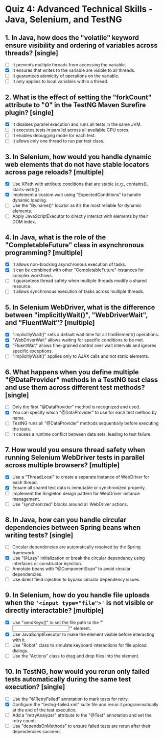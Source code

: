 # Quiz 4: Advanced Technical Skills - Java, Selenium, and TestNG

## 1. In Java, how does the "volatile" keyword ensure visibility and ordering of variables across threads? [single]

- [ ] It prevents multiple threads from accessing the variable.
- [x] It ensures that writes to the variable are visible to all threads.
- [ ] It guarantees atomicity of operations on the variable.
- [ ] It only applies to local variables within a thread.

## 2. What is the effect of setting the "forkCount" attribute to "0" in the TestNG Maven Surefire plugin? [single]

- [x] It disables parallel execution and runs all tests in the same JVM.
- [ ] It executes tests in parallel across all available CPU cores.
- [ ] It enables debugging mode for each test.
- [ ] It allows only one thread to run per test class.

## 3. In Selenium, how would you handle dynamic web elements that do not have stable locators across page reloads? [multiple]

- [x] Use XPath with attribute conditions that are stable (e.g., contains(), starts-with()).
- [x] Implement a custom wait using "ExpectedConditions" to handle dynamic loading.
- [ ] Use the "By.name()" locator as it’s the most reliable for dynamic elements.
- [ ] Apply JavaScriptExecutor to directly interact with elements by their DOM index.

## 4. In Java, what is the role of the "CompletableFuture" class in asynchronous programming? [multiple]

- [x] It allows non-blocking asynchronous execution of tasks.
- [x] It can be combined with other "CompletableFuture" instances for complex workflows.
- [ ] It guarantees thread safety when multiple threads modify a shared resource.
- [ ] It allows synchronous execution of tasks across multiple threads.

## 5. In Selenium WebDriver, what is the difference between "implicitlyWait()", "WebDriverWait", and "FluentWait"? [multiple]

- [x] "implicitlyWait()" sets a default wait time for all findElement() operations.
- [x] "WebDriverWait" allows waiting for specific conditions to be met.
- [x] "FluentWait" allows fine-grained control over wait intervals and ignores specific exceptions.
- [ ] "implicitlyWait()" applies only to AJAX calls and not static elements.

## 6. What happens when you define multiple "@DataProvider" methods in a TestNG test class and use them across different test methods? [single]

- [ ] Only the first "@DataProvider" method is recognized and used.
- [x] You can specify which "@DataProvider" to use for each test method by name.
- [ ] TestNG runs all "@DataProvider" methods sequentially before executing the tests.
- [ ] It causes a runtime conflict between data sets, leading to test failure.

## 7. How would you ensure thread safety when running Selenium WebDriver tests in parallel across multiple browsers? [multiple]

- [x] Use a "ThreadLocal<WebDriver>" to create a separate instance of WebDriver for each thread.
- [x] Ensure all shared test data is immutable or synchronized properly.
- [ ] Implement the Singleton design pattern for WebDriver instance management.
- [ ] Use "synchronized" blocks around all WebDriver actions.

## 8. In Java, how can you handle circular dependencies between Spring beans when writing tests? [single]

- [ ] Circular dependencies are automatically resolved by the Spring framework.
- [x] Use "@Lazy" initialization or break the circular dependency using interfaces or constructor injection.
- [ ] Annotate beans with "@ComponentScan" to avoid circular dependencies.
- [ ] Use direct field injection to bypass circular dependency issues.

## 9. In Selenium, how do you handle file uploads when the `'<input type="file">'` is not visible or directly interactable? [multiple]

- [x] Use "sendKeys()" to set the file path to the "'<input>'" element.
- [x] Use JavaScriptExecutor to make the element visible before interacting with it.
- [ ] Use "Robot" class to simulate keyboard interactions for file upload dialogs.
- [ ] Use the "Actions" class to drag and drop files into the element.

## 10. In TestNG, how would you rerun only failed tests automatically during the same test execution? [single]

- [ ] Use the "@RetryFailed" annotation to mark tests for retry.
- [x] Configure the "testng-failed.xml" suite file and rerun it programmatically at the end of the test execution.
- [ ] Add a "retryAnalyzer" attribute to the "@Test" annotation and set the retry count.
- [ ] Use "dependsOnMethods" to ensure failed tests are rerun after their dependencies succeed.
